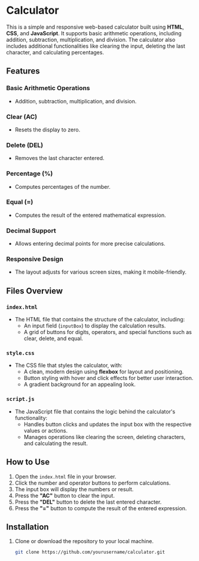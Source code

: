 # Calculator

This is a simple and responsive web-based calculator built using **HTML**, **CSS**, and **JavaScript**. It supports basic arithmetic operations, including addition, subtraction, multiplication, and division. The calculator also includes additional functionalities like clearing the input, deleting the last character, and calculating percentages.

## Features

### Basic Arithmetic Operations
- Addition, subtraction, multiplication, and division.

### Clear (AC)
- Resets the display to zero.

### Delete (DEL)
- Removes the last character entered.

### Percentage (%)
- Computes percentages of the number.

### Equal (=)
- Computes the result of the entered mathematical expression.

### Decimal Support
- Allows entering decimal points for more precise calculations.

### Responsive Design
- The layout adjusts for various screen sizes, making it mobile-friendly.

## Files Overview

### `index.html`
- The HTML file that contains the structure of the calculator, including:
  - An input field (`inputBox`) to display the calculation results.
  - A grid of buttons for digits, operators, and special functions such as clear, delete, and equal.

### `style.css`
- The CSS file that styles the calculator, with:
  - A clean, modern design using **flexbox** for layout and positioning.
  - Button styling with hover and click effects for better user interaction.
  - A gradient background for an appealing look.

### `script.js`
- The JavaScript file that contains the logic behind the calculator's functionality:
  - Handles button clicks and updates the input box with the respective values or actions.
  - Manages operations like clearing the screen, deleting characters, and calculating the result.

## How to Use

1. Open the `index.html` file in your browser.
2. Click the number and operator buttons to perform calculations.
3. The input box will display the numbers or result.
4. Press the **"AC"** button to clear the input.
5. Press the **"DEL"** button to delete the last entered character.
6. Press the **"="** button to compute the result of the entered expression.

## Installation

1. Clone or download the repository to your local machine.
   ```bash
   git clone https://github.com/yourusername/calculator.git
